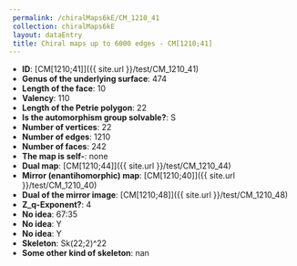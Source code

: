 ```yaml
--- 
 permalink: /chiralMaps6kE/CM_1210_41 
 collection: chiralMaps6kE
 layout: dataEntry
 title: Chiral maps up to 6000 edges - CM[1210;41]
---
```


- **ID**: [CM[1210;41]]({{ site.url }}/test/CM_1210_41)
- **Genus of the underlying surface**: 474
- **Length of the face**: 10
- **Valency**: 110
- **Length of the Petrie polygon**: 22
- **Is the automorphism group solvable?**: S
- **Number of vertices**: 22
- **Number of edges**: 1210
- **Number of faces**: 242
- **The map is self-**: none
- **Dual map**: [CM[1210;44]]({{ site.url }}/test/CM_1210_44)
- **Mirror (enantihomorphic) map**: [CM[1210;40]]({{ site.url }}/test/CM_1210_40)
- **Dual of the mirror image**: [CM[1210;48]]({{ site.url }}/test/CM_1210_48)
- **Z_q-Exponent?**: 4
- **No idea**:  67:35
- **No idea**: Y
- **No idea**: Y
- **Skeleton**: Sk(22;2)^22
- **Some other kind of skeleton**: nan
